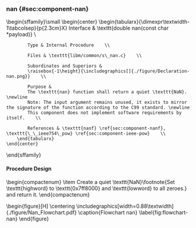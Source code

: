 ### nan {#sec:component-nan}

\begin{sffamily}\small
	\begin{center}
		\begin{tabularx}{\dimexpr\textwidth-1\tabcolsep}{p{2.3cm}X}
			Interface       & \texttt{double nan(const char *payload)} \\ 
			
			Type & Internal Procedure    \\ 
			
			Files & \texttt{libm/common/s\_nan.c}    \\ 
			
			Subordinates and Superiors &
			\raisebox{-1\height}{\includegraphics[]{./figure/Declaration-nan.png}}    \\ 
			
			Purpose & 
			The \texttt{nan} function shall return a quiet \texttt{NaN}. \newline
			Note: The input argument remains unused, it exists to mirror the signature of the function according to the C99 standard. \newline
			This component does not implement software requirements by itself.    \\ 
			
			References & \texttt{nanf} \ref{sec:component-nanf}, \texttt{\_\_ieee754\_pow} \ref{sec:component-ieee-pow}    \\ 
		\end{tabularx}
	\end{center}
\end{sffamily}

#### Procedure Design

\begin{compactenum}
	\item Create a quiet \texttt{NaN}\footnote{Set \texttt{highword} to \texttt{0x7ff8000} and \texttt{lowword} to all zeroes.} and return it.
\end{compactenum}

\begin{figure}[H]
	\centering
	\includegraphics[width=0.88\textwidth]{./figure/Nan_Flowchart.pdf}
	\caption{Flowchart nan}
	\label{fig:flowchart-nan}
\end{figure}
